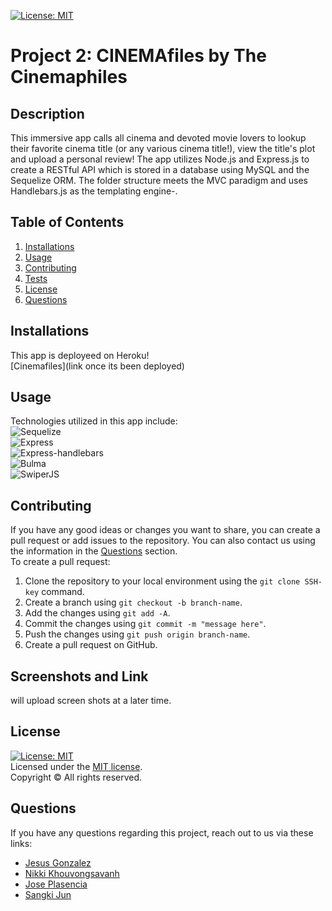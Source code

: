 
[![License: MIT](https://img.shields.io/badge/License-MIT-yellow.svg)](https://opensource.org/licenses/MIT)
# Project 2: CINEMAfiles by The Cinemaphiles

## Description
This immersive app calls all cinema and devoted movie lovers to lookup their favorite cinema title (or any various cinema title!), view the title's plot and upload a personal review! The app utilizes Node.js and Express.js to create a RESTful API which is stored in a database using MySQL and the Sequelize ORM. The folder structure meets the MVC paradigm and uses Handlebars.js as the templating engine-.

## Table of Contents
1. [Installations](#installations)
2. [Usage](#usage)
3. [Contributing](#contributing)
4. [Tests](#tests)
5. [License](#license)
6. [Questions](#questions)

## Installations
This app is deployeed on Heroku!<br>
[Cinemafiles](link once its been deployed)

## Usage
Technologies utilized in this app include: <br>
![Sequelize](https://img.shields.io/badge/-Sequelize-black?style=flat-square&logo=sequelize)<br>
![Express](https://img.shields.io/badge/-Express-black?style=flat-square&logo=express)<br>
![Express-handlebars](https://img.shields.io/badge/-Expresshandlebars-black?style=flat-square&logo=expresshandlebars)<br>
![Bulma](https://img.shields.io/badge/-Bulma-black?style=flat-square&logo=bulma)<br>
![SwiperJS](https://img.shields.io/badge/-Swiperjs-black?style=flat-square&logo=swiperjs)<br>

## Contributing
If you have any good ideas or changes you want to share, you can create a pull request or add issues to the repository. You can also contact us using the information in the [Questions](#questions) section.<br />
To create a pull request:
1. Clone the repository to your local environment using the `git clone SSH-key` command.
2. Create a branch using `git checkout -b branch-name`.
3. Add the changes using `git add -A`.
4. Commit the changes using `git commit -m "message here"`.
5. Push the changes using `git push origin branch-name`.
6. Create a pull request on GitHub.

## Screenshots and Link
will upload screen shots at a later time.

## License
[![License: MIT](https://img.shields.io/badge/License-MIT-yellow.svg)](https://opensource.org/licenses/MIT)<br />
Licensed under the [MIT license](https://choosealicense.com/licenses/MIT/).<br>
Copyright &copy; All rights reserved. 

## Questions
If you have any questions regarding this project, reach out to us via these links:
* [Jesus Gonzalez](https://github.com/jesusgonzalez05)<br>
* [Nikki Khouvongsavanh](https://github.com/nikkikhou)<br>
* [Jose Plasencia](https://github.com/Josejpd3)<br>
* [Sangki Jun](https://github.com/sangki810)<br>